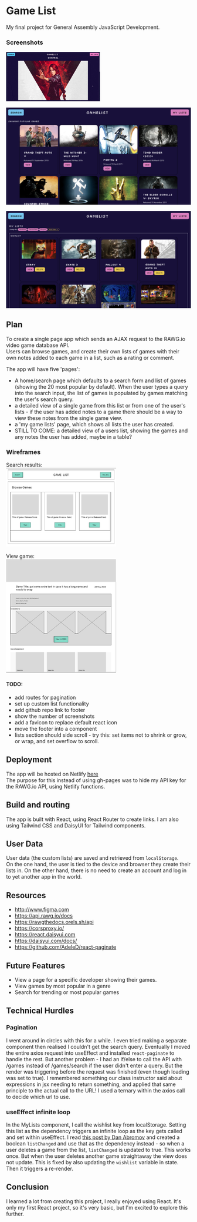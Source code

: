 # Game List

My final project for General Assembly JavaScript Development.

### Screenshots

![screenshot](./screenshots/ViewGame.gif)  

![screenshot](./screenshots/SearchResults.png)  

![screenshot](./screenshots/MyLists.png)


## Plan

To create a single page app which sends an AJAX request to the RAWG.io video game database API.  
Users can browse games, and create their own lists of games with their own notes added to each game in a list, such as a rating or comment.  

The app will have five 'pages': 
- A home/search page which defaults to a search form and list of games (showing the 20 most popular by default). When the user types a query into the search input, the list of games is populated by games matching the user's search query.  
- a detailed view of a single game from this list or from one of the user's lists - if the user has added notes to a game there should be a way to view these notes from the single game view. 
- a 'my game lists' page, which shows all lists the user has created.  
- STILL TO COME: a detailed view of a users list, showing the games and any notes the user has added, maybe in a table?  

### Wireframes

Search results:  
<img src="./screenshots/searchresults_wireframe.png" width="300">

View game:  
<img src="./screenshots/viewgame_wireframe.png" width="300">


#### TODO:

- add routes for pagination
- set up custom list functionality
- add github repo link to footer
- show the number of screenshots
- add a favicon to replace default react icon
- move the footer into a component
- lists section should side scroll - try this: set items not to shrink or grow, or wrap, and set overflow to scroll. 

<!-- - add wireframes and screenshots to readme -->

## Deployment

The app will be hosted on Netlify [here](https://jsd-game-list.netlify.app/)  
The purpose for this instead of using gh-pages was to hide my API key for the RAWG.io API, using Netlify functions.  
 

## Build and routing

The app is built with React, using React Router to create links. I am also using Tailwind CSS and DaisyUI for Tailwind components.  

## User Data

User data (the custom lists) are saved and retrieved from  `localStorage`.  
On the one hand, the user is tied to the device and browser they create their lists in. On the other hand, there is no need to create an account and log in to yet another app in the world. 


## Resources

- http://www.figma.com
- https://api.rawg.io/docs
- https://rawgthedocs.orels.sh/api
- https://corsproxy.io/
- https://react.daisyui.com
- https://daisyui.com/docs/
- https://github.com/AdeleD/react-paginate


## Future Features

- View a page for a specific developer showing their games. 
- View games by most popular in a genre
- Search for trending or most popular games


## Technical Hurdles

### Pagination

I went around in circles with this for a while. I even tried making a separate component then realised I couldn't get the search query. Eventually I moved the entire axios request into useEffect and installed `react-paginate` to handle the rest. But another problem - I had an if/else to call the API with /games instead of /games/search if the user didn't enter a query. But the render was triggering before the request was finished (even though loading was set to true). I remembered something our class instructor said about expressions in jsx needing to return something, and applied that same principle to the actual call to the URL! I used a ternary within the axios call to decide which url to use. 

### useEffect infinite loop

In the MyLists component, I call the wishlist key from localStorage. Setting this list as the dependency triggers an infinite loop as the key gets called and set within useEffect. I read [this post by Dan Abromov](https://overreacted.io/a-complete-guide-to-useeffect/) and created a boolean `listChanged` and use that as the dependency instead - so when a user deletes a game from the list, `listChanged` is updated to true. This works once. But when the user deletes another game straightaway the view does not update. This is fixed by also updating the `wishlist` variable in state. Then it triggers a re-render.  

## Conclusion

I learned a lot from creating this project, I really enjoyed using React. It's only my first React project, so it's very basic, but I'm excited to explore this further. 
